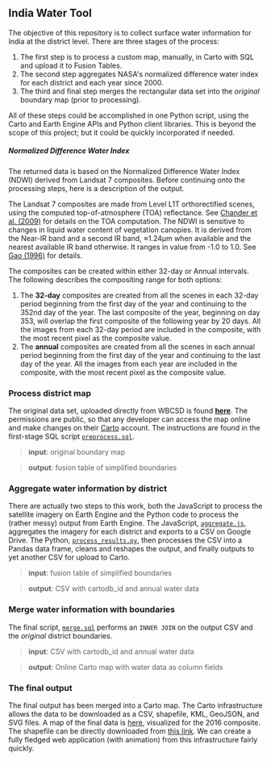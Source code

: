 ## India Water Tool

The objective of this repository is to collect surface water information for India at the district level.  There are three stages of the process:

1. The first step is to process a custom map, manually, in Carto with SQL and upload it to Fusion Tables.  
2. The second step aggregates NASA's normalized difference water index for each district and each year since 2000.  
3. The third and final step merges the rectangular data set into the *original* boundary map (prior to processing). 

All of these steps could be accomplished in one Python script, using the Carto and Earth Engine APIs and Python client libraries.  This is beyond the scope of this project; but it could be quickly incorporated if needed.

##### Normalized Difference Water Index

The returned data is based on the Normalized Difference Water Index (NDWI) derived from Landsat 7 composites.  Before continuing onto the processing steps, here is a description of the output.

The Landsat 7 composites are made from Level L1T orthorectified scenes, using the computed top-of-atmosphere (TOA) reflectance. See [Chander et al. (2009)](http://www.sciencedirect.com/science/article/pii/S0034425709000169) for details on the TOA computation. The NDWI is sensitive to changes in liquid water content of vegetation canopies. It is derived from the Near-IR band and a second IR band, ≈1.24μm when available and the nearest available IR band otherwise. It ranges in value from -1.0 to 1.0. See [Gao (1996)](http://www.sciencedirect.com/science/article/pii/S0034425796000673) for details.

The composites can be created within either 32-day or Annual intervals. The following describes the compositing range for both options:

1. The **32-day** composites are created from all the scenes in each 32-day period beginning from the first day of the year and continuing to the 352nd day of the year. The last composite of the year, beginning on day 353, will overlap the first composite of the following year by 20 days. All the images from each 32-day period are included in the composite, with the most recent pixel as the composite value.
2. The **annual** composites are created from all the scenes in each annual period beginning from the first day of the year and continuing to the last day of the year. All the images from each year are included in the composite, with the most recent pixel as the composite value.

### Process district map

The original data set, uploaded directly from WBCSD is found [**here**](https://danhammer.carto.com/tables/distrct_bdy).  The permissions are public, so that any developer can access the map online and make changes on their [Carto](https://www.carto.com) account.  The instructions are found in the first-stage SQL script [`preprocess.sql`](code/preprocess.sql).

> **input**: original boundary map

> **output**: fusion table of simplified boundaries


### Aggregate water information by district

There are actually two steps to this work, both the JavaScript to process the satellite imagery on Earth Engine and the Python code to process the (rather messy) output from Earth Engine.  The JavaScript, [`aggregate.js`](code/aggregate.js), aggregates the imagery for each district and exports to a CSV on Google Drive. The Python, [`process_results.py`](code/process_results.py), then processes the CSV into a Pandas data frame, cleans and reshapes the output, and finally outputs to yet another CSV for upload to Carto.

> **input**: fusion table of simplified boundaries

> **output**:  CSV with cartodb_id and annual water data

### Merge water information with boundaries

The final script, [`merge.sql`](code/merge.sql) performs an `INNER JOIN` on the output CSV and the *original* district boundaries.  

> **input**: CSV with cartodb_id and annual water data

> **output**:  Online Carto map with water data as column fields

### The final output

The final output has been merged into a Carto map.  The Carto infrastructure allows the data to be downloaded as a CSV, shapefile, KML, GeoJSON, and SVG files.  A map of the final data is [here](https://danhammer.carto.com/viz/fc82a266-577e-11e6-8107-0e3ff518bd15/embed_map), visualized for the 2016 composite.  The shapefile can be directly downloaded from [this link](https://dl.dropboxusercontent.com/u/5365589/distrct_bdy.zip). We can create a fully fledged web application (with animation) from this infrastructure fairly quickly.
